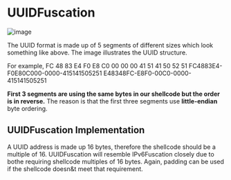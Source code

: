 # UUIDFuscation
![image](https://github.com/cyber-mamba/threat-research/assets/96987448/3389250d-d6fe-435c-ba08-a96c18c3a17b)

The UUID format is made up of 5 segments of different sizes which look something
like above. The image illustrates the UUID structure.

For example, FC 48 83 E4 F0 E8 C0 00 00 00 41 51 41 50 52 51 FC4883E4-F0E80C000-0000-415141505251 E48348FC-E8F0-00C0-0000-415141505251

**First 3 segments are using the same bytes in our shellcode but the order is in reverse.**
The reason is that the first three segments use **little-endian** byte ordering.

## UUIDFuscation Implementation
A UUID address is made up 16 bytes, therefore the shellcode should be a multiple of 16.
UUIDFuscation will resemble IPv6Fuscation closely due to bothe requiring shellcode
multiples of 16 bytes. Again, padding can be used if the shellcode doesn&t meet that requirement.
